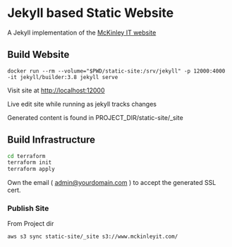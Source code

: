 # Jekyll based Static Website

A Jekyll implementation of the [McKinley IT website](http://mckinleyit.com/)

## Build Website

```
docker run --rm --volume="$PWD/static-site:/srv/jekyll" -p 12000:4000 -it jekyll/builder:3.8 jekyll serve
```

Visit site at [http://localhost:12000](http://localhost:12000)

Live edit site while running as jekyll tracks changes

 Generated content is found in PROJECT_DIR/static-site/_site

## Build Infrastructure

```bash
cd terraform
terraform init
terraform apply
```

Own the email ( admin@yourdomain.com ) to accept the generated SSL cert.

### Publish Site

From Project dir
```
aws s3 sync static-site/_site s3://www.mckinleyit.com/
```
